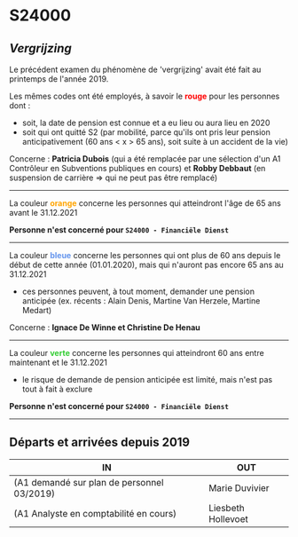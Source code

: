 <link rel="stylesheet" href="S2.css">

# S24000

## *Vergrijzing*

Le précédent examen du phénomène de 'vergrijzing' avait été fait au printemps de l'année 2019.

Les mêmes codes ont été employés, à savoir le <font color="red"><b>rouge</b></font> pour les personnes dont : 
* soit, la date de pension est connue et a eu lieu ou aura lieu en 2020
* soit qui ont quitté S2 (par mobilité, parce qu'ils ont pris leur pension anticipativement (60 ans &lt; x &gt; 65 ans), soit suite à un accident de la vie)

Concerne : <b>Patricia Dubois</b> (qui a été remplacée par une sélection d'un A1 Contrôleur en Subventions publiques en cours) et <b>Robby Debbaut</b> (en suspension de carrière => qui ne peut pas être remplacé)

---

La couleur <font color="orange"><b>orange</b></font> concerne les personnes qui atteindront  l'âge de 65 ans avant le 31.12.2021

<b>Personne n'est concerné pour `S24000 - Financiële Dienst`</b>

---

La couleur <font color="#6495ed"><b>bleue</b></font> concerne les personnes qui ont plus de 60 ans depuis le début de cette année (01.01.2020), mais qui n'auront pas encore 65 ans au 31.12.2021
* ces personnes peuvent, à tout moment, demander une pension anticipée (ex. récents : Alain Denis, Martine Van Herzele, Martine Medart)

Concerne : <b>Ignace De Winne et Christine De Henau</b>

---

La couleur <font color="limegreen"><b>verte</b></font> concerne les personnes qui atteindront 60 ans entre maintenant et le 31.12.2021
* le risque de demande de pension anticipée est limité, mais n'est pas tout à fait à exclure

<b>Personne n'est concerné pour `S24000 - Financiële Dienst`</b>

---

## Départs et arrivées depuis 2019

| IN | OUT |
| --- | --- |
| (A1 demandé sur plan de personnel 03/2019) | Marie Duvivier |
| (A1 Analyste en comptabilité en cours) | Liesbeth Hollevoet |